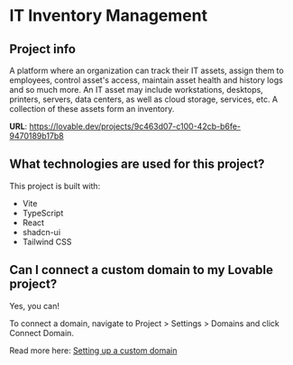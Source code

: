 # IT Inventory Management

## Project info
A platform where an organization can track their IT assets, assign them to employees, control asset's access, maintain asset health and history logs and so much more.
An IT asset may include workstations, desktops, printers, servers, data centers, as well as cloud storage, services, etc. A collection of these assets form an inventory.

**URL**: https://lovable.dev/projects/9c463d07-c100-42cb-b6fe-9470189b17b8

## What technologies are used for this project?

This project is built with:

- Vite
- TypeScript
- React
- shadcn-ui
- Tailwind CSS



## Can I connect a custom domain to my Lovable project?

Yes, you can!

To connect a domain, navigate to Project > Settings > Domains and click Connect Domain.

Read more here: [Setting up a custom domain](https://docs.lovable.dev/tips-tricks/custom-domain#step-by-step-guide)
